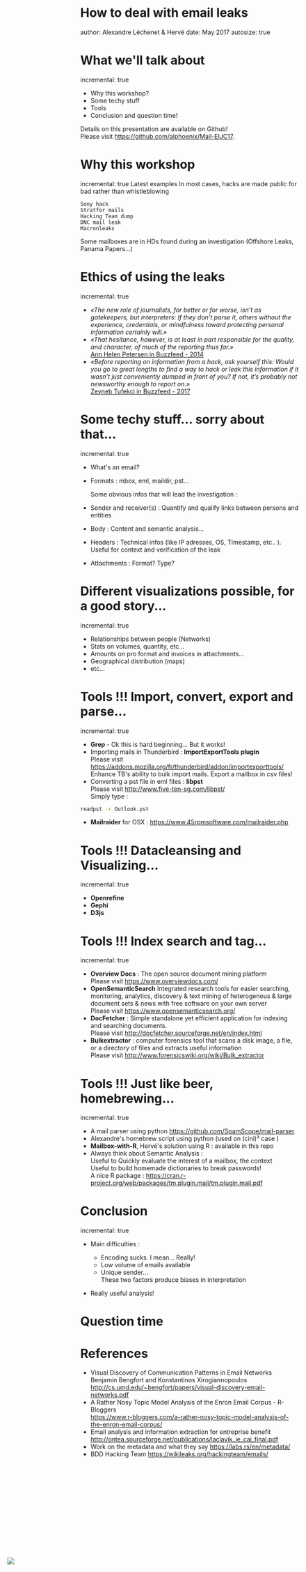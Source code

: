 How to deal with email leaks
========================================================
author: Alexandre Léchenet & Hervé 
date: May 2017
autosize: true


<style>
.midcenter {
    position: fixed;
    top: 100%;
    left: 50%;
}
</style>

<div class="midcenter" style="margin-left:-420px; margin-top:-350px;">
<img src="Slides-figure/EIJC17.png"></img>
</div>



What we'll talk about
========================================================
incremental: true

- Why this workshop?
- Some techy stuff
- Tools
- Conclusion and question time!

Details on this presentation are available on Github!</br>
Please visit <https://github.com/alphoenix/Mail-EIJC17>.

Why this workshop
========================================================
incremental: true
Latest examples
In most cases, hacks are made public for bad rather than whistleblowing

    Sony hack
    Stratfor mails
    Hacking Team dump
    DNC mail leak
    Macronleaks

Some mailboxes are in HDs found during an investigation (Offshore Leaks, Panama Papers...)

Ethics of using the leaks
========================================================
incremental: true

 - *«The new role of journalists, for better or for worse, isn’t as gatekeepers, but interpreters: If they don’t parse it, others without the experience, credentials, or mindfulness toward protecting personal information certainly will.»*
 - *«That hesitance, however, is at least in part responsible for the quality, and character, of much of the reporting thus far.»*</br>
 <a href='https://www.buzzfeed.com/annehelenpetersen/complicated-sony-ethics'>Ann Helen Petersen in Buzzfeed - 2014</a>
 - *«Before reporting on information from a hack, ask yourself this: Would you go to great lengths to find a way to hack or leak this information if it wasn’t just conveniently dumped in front of you? If not, it’s probably not newsworthy enough to report on.»*</br>
 <a href='https://www.buzzfeed.com/zeyneptufekci/dear-france-you-just-got-hacked-dont-make-the-same-mistakes'>Zeyneb Tufekci in Buzzfeed - 2017</a>


Some techy stuff... sorry about that...
========================================================
incremental: true

- What's an email?
- Formats : mbox, eml, maildir, pst...

  Some obvious infos that will lead the investigation :

- Sender and receiver(s) : Quantify and qualify links between persons and entities
- Body : Content and semantic analysis...
- Headers : Technical infos (like IP adresses, OS, Timestamp, etc.. ). Useful for context and verification of the leak
- Attachments : Format? Type? 

Different visualizations possible, for a good story...
========================================================
incremental: true

- Relationships between people (Networks)
- Stats on volumes, quantity, etc...
- Amounts on pro format and invoices in attachments...
- Geographical distribution (maps)
- etc...


Tools !!! Import, convert, export and parse...
========================================================
incremental: true
- <b>Grep</b> - Ok this is hard beginning... But it works!
- Importing mails in Thunderbird : <b>ImportExportTools plugin</b></br>
Please visit <https://addons.mozilla.org/fr/thunderbird/addon/importexporttools/>
Enhance TB's ability to bulk import mails. Export a mailbox in csv files!
- Converting a pst file in eml files : <b>libpst</b></br>
Please visit <http://www.five-ten-sg.com/libpst/></br>
Simply type :

```bash
readpst -r Outlook.pst
```
- <b>Mailraider</b> for OSX : <https://www.45rpmsoftware.com/mailraider.php>

Tools !!! Datacleansing and Visualizing...
========================================================
incremental: true
- <b>Openrefine</b>
- <b>Gephi</b>
- <b>D3js</b>


Tools !!! Index search and tag...
========================================================
incremental: true
- <b>Overview Docs</b> : The open source document mining platform
</br>Please visit <https://www.overviewdocs.com/></br>
- <b>OpenSemanticSearch</b> Integrated research tools for easier searching, monitoring, analytics, discovery & text mining of heterogenous & large document sets & news with free software on your own server
</br>Please visit <https://www.opensemanticsearch.org/></br>
- <b>DocFetcher</b> : Simple standalone yet efficient application for indexing and searching documents.
</br>Please visit <http://docfetcher.sourceforge.net/en/index.html>
- <b>Bulkextractor</b> : computer forensics tool that scans a disk image, a file, or a directory of files and extracts useful information </br>Please visit <http://www.forensicswiki.org/wiki/Bulk_extractor>

Tools !!! Just like beer, homebrewing...
========================================================
incremental: true
- A mail parser using python <https://github.com/SpamScope/mail-parser>
- Alexandre's homebrew script using python (used on (cini)² case )
- <b>Mailbox-with-R</b>, Hervé's solution using R : available in this repo
- Always think about Semantic Analysis : </br>
Useful to Quickly evaluate the interest of a mailbox, the context</br>
Useful to build homemade dictionaries to break passwords!</br>
A nice R package : <https://cran.r-project.org/web/packages/tm.plugin.mail/tm.plugin.mail.pdf>



Conclusion
========================================================
incremental: true
- Main difficulties : 

  - Encoding sucks. I mean... Really!
  - Low volume of emails available
  - Unique sender...</br>
    These two factors produce biases in interpretation

- Really useful analysis!

Question time
========================================================


References
========================================================
- Visual Discovery of Communication Patterns in Email Networks</br>
Benjamin Bengfort and Konstantinos Xirogiannopoulos </br> <http://cs.umd.edu/~bengfort/papers/visual-discovery-email-networks.pdf>
- A Rather Nosy Topic Model Analysis of the Enron Email Corpus - R-Bloggers</br> <https://www.r-bloggers.com/a-rather-nosy-topic-model-analysis-of-the-enron-email-corpus/>
- Email analysis and information extraction for entreprise benefit
<http://ontea.sourceforge.net/publications/laclavik_ie_cai_final.pdf>
- Work on the metadata and what they say
<https://labs.rs/en/metadata/>
- BDD Hacking Team
<https://wikileaks.org/hackingteam/emails/>

